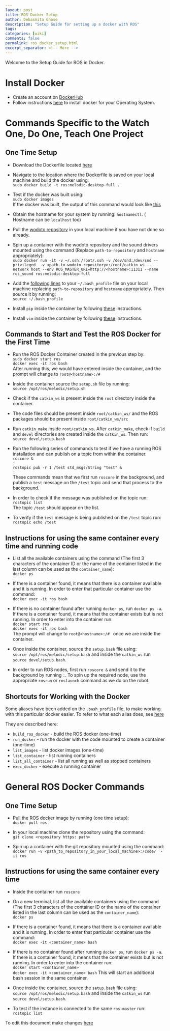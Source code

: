 ```yaml
---
layout: post
title: ROS Docker Setup
author: Debasmita Ghose
description: "Setup Guide for setting up a docker with ROS"
tags: 
categories: [wiki]
comments: false
permalink: ros_docker_setup.html
excerpt_separator: <!-- More -->
---
```


Welcome to the Setup Guide for ROS in Docker. 

<!-- More -->


# Install Docker
 
- Create an account on [DockerHub](https://hub.docker.com/)
- Follow instructions [here](https://docs.docker.com/get-docker/) to install docker for your Operating System. 


# Commands Specific to the Watch One, Do One, Teach One Project

## One Time Setup

- Download the Dockerfile located [here](https://github.com/ScazLab/wodoto/blob/master/Docker_Files/Dockerfile)

- Navigate to the location where the Dockerfile is saved on your local machine and build the docker using:  
`sudo docker build -t ros:melodic-desktop-full .`

- Test if the docker was built using:  
`sudo docker images`  
If the docker was built, the output of this command would look like [this](https://github.com/ScazLab/ScazLab.github.io/blob/master/images/sudo_docker_images.png)

 
 - Obtain the hostname for your system by running: `hostnamectl`. ( Hostname can be `localhost` too)
 
 - Pull the [wodoto repository](https://github.com/ScazLab/wodoto) in your local machine if you have not done so already. 
 
 - Spin up a container with the wodoto repository and the sound drivers mounted using the command (Replace `path-to-repository` and `hostname` appropriately):  
 `sudo docker run -it -v ~/.ssh:/root/.ssh -v /dev/snd:/dev/snd --privileged  -v <path-to-wodoto-repository>:/root/catkin_ws --network host --env ROS_MASTER_URI=http://<hostname>:11311 --name ros_sound ros:melodic-desktop-full `
 
 - Add the [following lines](https://github.com/ScazLab/wodoto/blob/master/Docker_Files/.bash_profile) to your `~/.bash_profile` file on your local machine replacing `path-to-repository` and `hostname` appropriately. Then source it by running:  
 `source ~/.bash_profile`
 
- Install `pip` inside the container by following [these](https://pip.pypa.io/en/stable/installing/) instructions.

- Install `vim` inside the container by following [these](https://phoenixnap.com/kb/how-to-install-vim-ubuntu) instructions.


## Commands to Start and Test the ROS Docker for the First Time

- Run the ROS Docker Container created in the previous step by:  
`sudo docker start ros`  
`docker exec -it ros bash`  
After running this, we would have entered inside the container, and the prompt will change to `root@<hostname>:/# `

- Inside the container source the `setup.sh` file by running:  
`source /opt/ros/melodic/setup.sh`

- Check if the `catkin_ws` is present inside the `root` directory inside the container. 

- The code files should be present inside `root/catkin_ws/` and the ROS packages should be present inside `root/catkin_ws/src` 

- Run `catkin_make` inside `root/catkin_ws`. After `catkin_make`, check if `build` and `devel` directories are created inside the `catkin_ws`. Then run:  
`source devel/setup.bash`

- Run the following series of commands to test if we have a running ROS installation and can publish on a topic from within the container.  
`roscore &`  
`:`  
`rostopic pub -r 1 /test std_msgs/String "test" &`  
`:`  
These commands mean that we first run `roscore` in the background, and publish a `test` message on the `/test` topic and send that process to the background. 

- In order to check if the message was published on the topic run:  
`rostopic list`  
The topic `/test` should appear on the list. 

- To verify if the `test` message is being published on the `/test` topic run:  
`rostopic echo /test`


## Instructions for using the same container every time and running code

- List all the available containers using the command (The first 3 characters of the container ID or the name of the container listed in the last column can be used as the `container_name`):  
`docker ps`

- If there is a container found, it means that there is a container available and it is running. In order to enter that particular container use the command:   
`docker exec -it ros bash`

- If there is no container found after running `docker ps`, run `docker ps -a`. If there is a container found, it means that the container exists but is not running. In order to enter into the container run:  
`docker start ros`   
`docker exec -it ros bash`  
 The prompt will change to `root@<hostname>:/# ` once we are inside the container. 

- Once inside the container, source the `setup.bash` file using:  
`source /opt/ros/melodic/setup.bash` and inside the `catkin_ws` run `source devel/setup.bash`. 

- In order to run ROS nodes, first run `roscore &` and send it to the background by running `:`. To spin up the required node, use the appropriate `rosrun` or `roslaunch` command as we do on the robot. 

## Shortcuts for Working with the Docker

Some aliases have been added on the `.bash_profile` file, to make working with this particular docker easier. To refer to what each alias does, see [here](https://github.com/ScazLab/wodoto/blob/master/Docker_Files/.bash_profile)

They are described here:

- `build_ros_docker` - build the ROS docker (one-time)
- `run_docker` - run the docker with the code mounted to create a container (one-time)
- `list_images` - list docker images (one-time)
- `list_container` - list running containers
- `list_all_container` - list all running as well as stopped containers
- `exec_docker` - execute a running container


# General ROS Docker Commands

## One Time Setup

- Pull the ROS docker image by running (one time setup):  
`docker pull ros`

- In your local machine clone the repository using the command:  
`git clone <repository https: path>`

- Spin up a container with the git repository mounted using the command:  
`docker run -v <path_to_repository_in_your_local_machine>:/code/  -it ros`

## Instructions for using the same container every time

- Inside the container run `roscore`
 
- On a new terminal, list all the available containers using the command (The first 3 characters of the container ID or the name of the container listed in the last column can be used as the `container_name`):  
`docker ps`

- If there is a container found, it means that there is a container available and it is running. In order to enter that particular container use the command:   
`docker exec -it <container_name> bash`

- If there is no container found after running `docker ps`, run `docker ps -a`. If there is a container found, it means that the container exists but is not running. In order to enter into the container run:  
`docker start <container_name>`   
`docker exec -it <container_name> bash`
This will start an additional bash session in the same container.    

- Once inside the container, source the `setup.bash` file using:  
`source /opt/ros/melodic/setup.bash` and inside the `catkin_ws` run `source devel/setup.bash`.

- To test if the instance is connected to the same `ros-master` run:  
`rostopic list`

To edit this document make changes [here](https://github.com/ScazLab/ScazLab.github.io/blob/master/_posts/2020-05-18-ROS-Docker-Setup.md)


